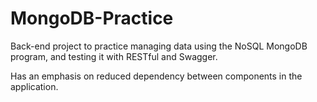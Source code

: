# MongoDB-Practice
Back-end project to practice managing data using the NoSQL MongoDB program, and testing it with RESTful and Swagger.

Has an emphasis on reduced dependency between components in the application.
